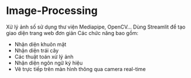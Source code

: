 # Image-Processing
Xử lý ảnh số sử dụng thư viện Mediapipe, OpenCV...
Dùng Streamlit để tạo giao diện trang web đơn giản
Các chức năng bao gồm:
- Nhận diện khuôn mặt
- Nhận diện trái cây
- Các thuật toán xử lý ảnh
- Nhận diện ngôn ngữ ký hiệu
- Vẽ trực tiếp trên màn hình thông qua camera real-time
